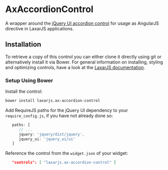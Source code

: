 # AxAccordionControl

A wrapper around the [jQuery UI accordion control](https://jqueryui.com/accordion/) for usage as AngularJS directive in LaxarJS applications.

## Installation

To retrieve a copy of this control you can either clone it directly using git or alternatively install it via Bower.
For general information on installing, styling and optimizing controls, have a look at the [LaxarJS documentation](https://github.com/LaxarJS/laxar/blob/master/docs/manuals/installing_controls.md).

### Setup Using Bower

Install the control:

```sh
bower install laxarjs.ax-accordion-control
```

Add RequireJS paths for the jQuery UI dependency to your `require_config.js`, if you have not already done so:

```js
   paths: [
      // ...
      jquery: 'jquery/dist/jquery',
      jquery_ui: 'jquery_ui/ui'
   ]
```

Reference the control from the `widget.json` of your widget:
 
```json
   "controls": [ "laxarjs.ax-accordion-control" ]
```
